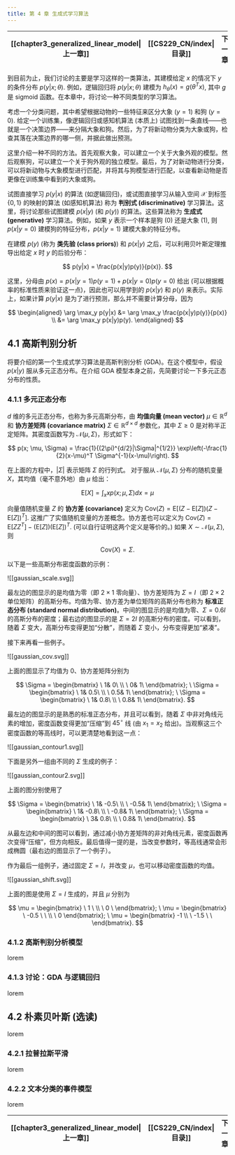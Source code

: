 ```yaml
---
title: 第 4 章 生成式学习算法
---
```


| [[chapter3_generalized_linear_model\|上一章]] | [[CS229_CN/index\|目录]] | 下一章 |
| :----------------------------------------: | :--------------------: | :-: |

到目前为止，我们讨论的主要是学习这样的一类算法，其建模给定 $x$ 的情况下 $y$ 的条件分布 $p(y|x; \theta)$. 例如，逻辑回归将 $p(y|x; \theta)$ 建模为 $h_\theta(x) = g(\theta^T x)$, 其中 $g$ 是 $\text{sigmoid}$ 函数。在本章中，将讨论一种不同类型的学习算法。

考虑一个分类问题，其中希望根据动物的一些特征来区分大象 ($y=1$) 和狗 ($y=0$). 给定一个训练集，像逻辑回归或感知机算法 (本质上) 试图找到一条直线——也就是一个决策边界——来分隔大象和狗。然后，为了将新动物分类为大象或狗，检查其落在决策边界的哪一侧，并据此做出预测。

这里介绍一种不同的方法。首先观察大象，可以建立一个关于大象外观的模型。然后观察狗，可以建立一个关于狗外观的独立模型。最后，为了对新动物进行分类，可以将新动物与大象模型进行匹配，并将其与狗模型进行匹配，以查看新动物是否更像在训练集中看到的大象或狗。

试图直接学习 $p(y|x)$ 的算法 (如逻辑回归)，或试图直接学习从输入空间 $\mathcal{X}$ 到标签 $\{0, 1\}$ 的映射的算法 (如感知机算法) 称为 **判别式 (discriminative)** 学习算法。这里，将讨论那些试图建模 $p(x|y)$ (和 $p(y)$) 的算法。这些算法称为 **生成式 (generative)** 学习算法。例如，如果 $y$ 表示一个样本是狗 ($0$) 还是大象 ($1$), 则 $p(x|y=0)$ 建模狗的特征分布，$p(x|y=1)$ 建模大象的特征分布。

在建模 $p(y)$ (称为 **类先验 (class priors)**) 和 $p(x|y)$ 之后，可以利用贝叶斯定理推导出给定 $x$ 时 $y$ 的后验分布：

$$
p(y|x) = \frac{p(x|y)p(y)}{p(x)}.
$$

这里，分母由 $p(x) = p(x|y=1)p(y=1) + p(x|y=0)p(y=0)$ 给出 (可以根据概率的标准性质来验证这一点)，因此也可以用学到的 $p(x|y)$ 和 $p(y)$ 来表示。实际上，如果计算 $p(y|x)$ 是为了进行预测，那么并不需要计算分母，因为

$$
\begin{aligned}
    \arg \max_y p(y|x) 
	    &= \arg \max_y \frac{p(x|y)p(y)}{p(x)} \\
	    &= \arg \max_y p(x|y)p(y).
\end{aligned}
$$

## 4.1 高斯判别分析

将要介绍的第一个生成式学习算法是高斯判别分析 (GDA)。在这个模型中，假设 $p(x|y)$ 服从多元正态分布。在介绍 GDA 模型本身之前，先简要讨论一下多元正态分布的性质。

### 4.1.1 多元正态分布

$d$ 维的多元正态分布，也称为多元高斯分布，由 **均值向量 (mean vector)** $\mu \in \mathbb{R}^d$ 和 **协方差矩阵 (covariance matrix)** $\Sigma \in \mathbb{R}^{d \times d}$ 参数化，其中 $\Sigma \ge 0$ 是对称半正定矩阵。其密度函数写为 $\mathcal{N}(\mu, \Sigma)$，形式如下：

$$
p(x; \mu, \Sigma) = \frac{1}{(2\pi)^{d/2}|\Sigma|^{1/2}} \exp\left(-\frac{1}{2}(x-\mu)^T \Sigma^{-1}(x-\mu)\right).
$$

在上面的方程中，$|\Sigma|$ 表示矩阵 $\Sigma$ 的行列式。
对于服从 $\mathcal{N}(\mu, \Sigma)$ 分布的随机变量 $X$，其均值（毫不意外地）由 $\mu$ 给出：

$$
\mathrm{E}[X] = \int_x x p(x; \mu, \Sigma) dx = \mu
$$

向量值随机变量 $Z$ 的 **协方差 (covariance)** 定义为 $\text{Cov}(Z) = \mathrm{E}[(Z - \mathrm{E}[Z])(Z - \mathrm{E}[Z])^T]$. 这推广了实值随机变量的方差概念。协方差也可以定义为 $\text{Cov}(Z) = \mathrm{E}[ZZ^T] - (\mathrm{E}[Z])(\mathrm{E}[Z])^T$. (可以自行证明这两个定义是等价的。) 如果 $X \sim \mathcal{N}(\mu, \Sigma)$, 则

$$
\mathrm{Cov}(X) = \Sigma.
$$

以下是一些高斯分布密度函数的示例：

![[gaussian_scale.svg]]

最左边的图显示的是均值为零（即 $2 \times 1$ 零向量）、协方差矩阵为 $\Sigma = I$（即 $2 \times 2$ 单位矩阵）的高斯分布。均值为零、协方差为单位矩阵的高斯分布也称为 **标准正态分布 (standard normal distribution)**。中间的图显示的是均值为零、$\Sigma = 0.6I$ 的高斯分布的密度；最右边的图显示的是 $\Sigma = 2I$ 的高斯分布的密度。可以看到，随着 $\Sigma$ 变大，高斯分布变得更加“分散”，而随着 $\Sigma$ 变小，分布变得更加“紧凑”。

接下来再看一些例子。

![[gaussian_cov.svg]]

上面的图显示了均值为 0、协方差矩阵分别为

$$
\Sigma = \begin{bmatrix} \ 1& 0\ \\ \ 0& 1\ \end{bmatrix}; \ 
\Sigma = \begin{bmatrix} \ 1& 0.5\ \\ \ 0.5& 1\ \end{bmatrix}; \ 
\Sigma = \begin{bmatrix} \ 1& 0.8\ \\ \ 0.8& 1\ \end{bmatrix}.
$$

最左边的图显示的是熟悉的标准正态分布，并且可以看到，随着 $\Sigma$ 中非对角线元素的增加，密度函数变得更加“压缩”到 $45^\circ$ 线 (由 $x_1 = x_2$ 给出)。当观察这三个密度函数的等高线时，可以更清楚地看到这一点：

![[gaussian_contour1.svg]]

下面是另外一组由不同的 $\Sigma$ 生成的例子：

![[gaussian_contour2.svg]]

上面的图分别使用了

$$
\Sigma = \begin{bmatrix} \ 1& -0.5\ \\ \ -0.5& 1\ \end{bmatrix}; \ 
\Sigma = \begin{bmatrix} \ 1& -0.8\ \\ \ -0.8& 1\ \end{bmatrix}; \ 
\Sigma = \begin{bmatrix} \ 3& 0.8\ \\ \ 0.8& 1\ \end{bmatrix}.
$$

从最左边和中间的图可以看到，通过减小协方差矩阵的非对角线元素，密度函数再次变得“压缩”，但方向相反。最后值得一提的是，当改变参数时，等高线通常会形成椭圆（最右边的图显示了一个例子）。

作为最后一组例子，通过固定 $\Sigma = I$，并改变 $\mu$，也可以移动密度函数的均值。

![[gaussian_shift.svg]]

上面的图是使用 $\Sigma = I$ 生成的，并且 $\mu$ 分别为

$$
\mu = \begin{bmatrix} 
		\ 1 \ \\
		\ 0 \ 
	\end{bmatrix}; \ 
\mu = \begin{bmatrix} 
		\ -0.5 \ \ \\
		\ 0 
	\end{bmatrix}; \ 
\mu = \begin{bmatrix} 
		-1 \\
		\ -1.5 \ \ 
	\end{bmatrix}.
$$

### 4.1.2 高斯判别分析模型

lorem

### 4.1.3 讨论：GDA 与逻辑回归

lorem

## 4.2 朴素贝叶斯 (选读)

lorem

### 4.2.1 拉普拉斯平滑

lorem

### 4.2.2 文本分类的事件模型

lorem

| [[chapter3_generalized_linear_model\|上一章]] | [[CS229_CN/index\|目录]] | 下一章 |
| :----------------------------------------: | :--------------------: | :-: |
